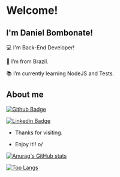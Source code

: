 # Welcome!

 

## I'm Daniel Bombonate!

 

:computer: I'm Back-End Developer!

:house_with_garden: I’m from Brazil.

:books: I’m currently learning NodeJS and Tests.

## About me

[![Github Badge](https://img.shields.io/badge/-Github-000?style=flat-square&logo=Github&logoColor=white&link=https://github.com/dbombonate)](https://github.com/dbombonate)

[![Linkedin Badge](https://img.shields.io/badge/-LinkedIn-blue?style=flat-square&logo=Linkedin&logoColor=white&link=https://www.linkedin.com/in/daniel-bombonate-303a7220/)](https://www.linkedin.com/in/daniel-bombonate-303a7220/)

- Thanks for visiting.

- Enjoy it!! o/

[![Anurag's GitHub stats](https://github-readme-stats.vercel.app/api?username=dbombonate&hide=contribs,prs&count_private=true)](https://github.com/dbombonate/github-readme-stats)

[![Top Langs](https://github-readme-stats.vercel.app/api/top-langs/?username=dbombonate&layout=compact)](https://github.com/dbombonate/github-readme-stats)

